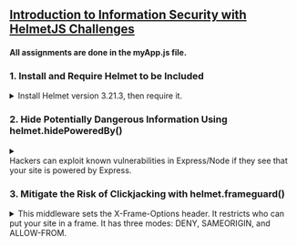 ## [Introduction to Information Security with HelmetJS Challenges](https://www.freecodecamp.org/learn/information-security/information-security-with-helmetjs/)

#### All assignments are done in the myApp.js file.

### 1. Install and Require Helmet to be Included

<details>
<summary>
Install Helmet version 3.21.3, then require it. 
</summary>
<br>
You can install a specific version of a package with <br>
`npm install --save-exact package@version`,
or by adding it to your **package.json** directly.

> Solution: run `npm i helmet@3.21.3` in terminal, then initialise helmet in **myApp.js** accordingly.

</details>

### 2. Hide Potentially Dangerous Information Using helmet.hidePoweredBy()

<details>
<summary>
<br>
Hackers can exploit known vulnerabilities in Express/Node if they see that your site is powered by Express.
</summary>

_X-Powered-By: Express_ is sent in every request coming from Express by default. Use the _helmet.hidePoweredBy()_ middleware to remove the X-Powered-By header.

[ How to view headers in browser DevTools](https://www.geeksforgeeks.org/node-js-securing-apps-with-helmet-js/)

- Right-click anywhere on the live webpage, select **Inspect Element**, then navigate to the **Network** tab.
- Refresh the webpage, then select the item in the **Name** list that has the same name as the page URL (it's usually the first item).
- Refresh the webpage after saving changes in myApp.js. It might take a while for the headers to update due to FreeCodeCamp's backend.

Solution: enclose the `hidePoweredBy()` method within `app.use( )` to invoke it.

Optional: add configuration object `{ setTo: PHP 4.2.0 }` to change the **X-Powered-By** header value instead of hiding it.

When done successfully, the header should be hidden or altered as shown:

![Updated X-Powered-By header shown in Developer Tools](https://github.com/schmwong/InfoSec-with-HelmetJS/blob/main/screenshots/02_x-powered-by%20header.png)

</details>

### 3. Mitigate the Risk of Clickjacking with helmet.frameguard()

<details>
<summary>
This middleware sets the X-Frame-Options header. It restricts who can put your site in a frame. It has three modes: DENY, SAMEORIGIN, and ALLOW-FROM.
</summary>
<br>
Clickjacking is a technique of tricking a user into interacting with a page different from what the user thinks it is. This can be obtained executing your page in a malicious context, by means of iframing. In that context a hacker can put a hidden layer over your page. Hidden buttons can be used to run bad scripts.

Your page could be put in a _<frame>_ or _<iframe>_ without your consent.

We don’t need our app to be framed.

Use `helmet.frameguard()` passing with the configuration object `{ action: 'deny' }`.

After refreshing the live webpage, the **X-Frame-Options** header should appear as shown:

![X-Frame-Options header shown in Developer Tools](https://github.com/schmwong/InfoSec-with-HelmetJS/blob/main/screenshots/03_x-frame-options%20header.png)

</details>

### 4. Mitigate the Risk of Cross Site Scripting (XSS) Attacks with helmet.xssFilter()

<details>
<summary>
Cross-site scripting (XSS) is a frequent type of attack where malicious scripts are injected into vulnerable pages, with the purpose of stealing sensitive data like session cookies, or passwords.
</summary>
<br>
The basic rule to lower the risk of an XSS attack is simple: “Never trust user’s input”. As a developer you should always sanitize all the input coming from the outside. This includes data coming from forms, GET query urls, and even from POST bodies. Sanitizing means that you should find and encode the characters that may be dangerous e.g. <, >.

Modern browsers can help mitigating the risk by adopting better software strategies. Often these are configurable via http headers.

The X-XSS-Protection HTTP header is a basic protection. The browser detects a potential injected script using a heuristic filter. If the header is enabled, the browser changes the script code, neutralizing it. It still has limited support.

Solution: enclose the `helmet.xssFilter()` method within `app.use( )`

The **X-XSS-Protection header** will appear with the value **1; mode=block** (i.e. the browser will prevent rendering of the page if an attack is detected) as shown:

![X-XSS-Protection header shown in Developer Tools](https://github.com/schmwong/InfoSec-with-HelmetJS/blob/main/screenshots/04_x-xss-protection%20header.png)

</details>

### 5. Avoid Inferring the Response MIME Type with helmet.noSniff()

<details>
<summary>
Browsers can use content or MIME sniffing to override response **Content-Type** headers to guess and process the data using an implicit content type.

While this can be convenient in some scenarios, it can also lead to some dangerous attacks.

</summary>
<br>
This middleware sets the **X-Content-Type-Options** header to **noSniff**, instructing the browser to not bypass the provided Content-Type.

Solution: Use the `helmet.noSniff()` method on your server &#8212 enclose it within `app.use( )`.

The **X-Content-Type-Options** header will appear as shown:

![X-Content-Type-Options header shown in Developer Tools](https://github.com/schmwong/InfoSec-with-HelmetJS/blob/main/screenshots/05_x-content-type-options%20header.png)

</details>
